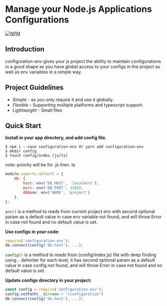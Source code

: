Manage your Node.js Applications Configurations
===================================
[![NPM](https://nodei.co/npm/configuration-env.svg?downloads=true&downloadRank=true)](https://www.npmjs.com/package/configuration-env/)&nbsp;&nbsp;

Introduction
------------

configuration-env gives your js project the ability to maintain configurations in a good shape
as you have global access to your configs in the project as well as env variables in a simple way.

Project Guidelines
------------------

* *Simple* - as you only require it and use it globally.
* *Flexible* - Supporting multiple platforms and typescript support.
* *Lightweight* - Small files

Quick Start
---------------
**Install in your app directory, and add config file.**

```shell
$ npm i --save configuration-env Or yarn add configuration-env
$ mkdir config
$ touch config/index.(js/ts)
```
note: priority will be for .js then .ts

```js
module.exports.default = {
    db: {
        host: env('DB_HOST', 'localhost'),
        port: env('DB_PORT', 3306),
        dbName: env('NAME', 'project')
    },
};
```
`env()`  is a method to reads from current project env with second optional param as a default value 
in case env variable not found, and will throw Error in case not found and no default value is set.

**Use configs in your code:**

```js
require('configuration-env');
db.connect(config('db.host'), ...);
```

`config()`  is a method to reads from (config/index.js) file with deep finding using `.` delimiter for each level, it has 
second optional param as a default value in case config not found,  and will throw Error in case not found and no default value is set.

**Update configs directory in your project:**

```js
const config = require('configuration-env');
config.setPath(__dirname + "/configuration")
db.connect(config('db.host'), ...);
```

